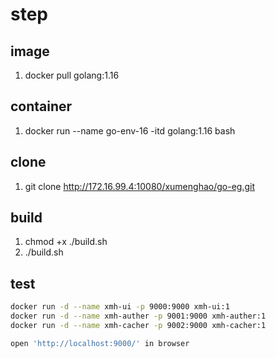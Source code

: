 # step

## image

1. docker pull golang:1.16

## container

1. docker run --name go-env-16 -itd golang:1.16 bash

## clone

1. git clone http://172.16.99.4:10080/xumenghao/go-eg.git

## build

1. chmod +x ./build.sh
2. ./build.sh

## test

```sh
docker run -d --name xmh-ui -p 9000:9000 xmh-ui:1
docker run -d --name xmh-auther -p 9001:9000 xmh-auther:1
docker run -d --name xmh-cacher -p 9002:9000 xmh-cacher:1

open 'http://localhost:9000/' in browser
```
